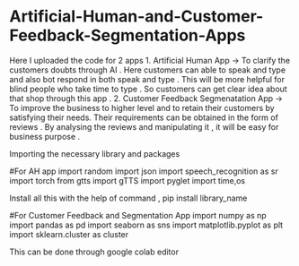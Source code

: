 # Artificial-Human-and-Customer-Feedback-Segmentation-Apps
Here I uploaded the code for 2 apps 
       1. Artificial Human App -> To clarify the customers doubts through AI . Here customers can able to speak and type and also bot respond in both speak and type . This will be more helpful
for blind people who take time to type . So customers can get clear idea about that shop through this app . 
       2. Customer Feedback Segmenatation App -> To improve the business to higher level and to retain their customers by satisfying their needs. Their requirements can be obtained 
 in the form of reviews . By analysing the reviews and manipulating it , it will be easy for business purpose . 
 
 
 
 
 Importing the necessary library and packages 
 
 #For AH app
 import random
import json
import speech_recognition as sr
import torch
from gtts import gTTS
import pyglet
import time,os

Install all this with the help of command , pip install library_name

#For Customer Feedback and Segmentation App
import numpy as np
import pandas as pd
import seaborn as sns
import matplotlib.pyplot as plt
import sklearn.cluster as cluster

This can be done through google colab editor 

